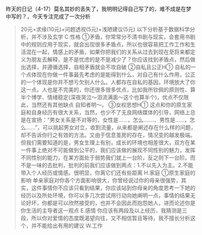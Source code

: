 昨天的日记（4-17）莫名其妙的丢失了，我明明记得自己写了的，难不成是在梦中写的？，今天专注完成了一次分析

> 20元=求缘(10元)+问题透视(5元)+浅陋建议(5元)
> 以下分析基于数据科学分析，并不涉及玄学
> C.性格
> ①矛盾，你常常分不清书剧与现实，会套用书剧中的规则应用于现实，就会出现很多矛盾点，所以也很容易把工作工作和生活混在一起，情感上的矛盾，如果你把我们的关系从过去到现在至将来都定义为朋友去解释，是不是忧虑的是不是减少了？你应该找到矛盾点，然后做出选择，并遵循选择，自相矛盾就会不攻自破
> ②自私且公正H①
> 自私的一个点体现在你做一件事最先考虑的是能得到什么，对自己有什么作用，公正的一个体现是你并不想亏欠别人什么。人都存在自私的基因，环境放大了你这一点。人也是不完美的，你还很多很多优点，比如我所钦佩的原则性、算半个博学、情绪稳定(深夜哭泣～泪流满面～这个也算半个)，优点不仅限此，当然还有其他缺点
> 自知者明～。
> ③女权思想H①
> 这点和你的原生家庭和自身经历有很大关系，当然，也少不了无良网络媒体的引导，网络上总是在宣扬：“男女关系是不对等的，女性是……，怎么…….、男性是……，怎么……”，可以挑起男女对立，收割流量，从来都是阐述存在什么样的问题，却不告诉你行之有效的方法。又由于信息茧房的存在，情况变的越发极端。
> 但我们需要知道的是，男女生理上有别，成长的环境也相差很大，双方在某一件事上绝对不可能做到公平的，我们应该做的展现不同性别的魅力，发挥不同性别的能力，在某方面处于弱势我们就上一台阶，反之则下一台阶。而不是一味的去批判，批判的前我们应该做到两点：1.不以先入为主。2.不能带入个人经历或情感。很明显，你离它们还有些距离
> H.家庭
> ①原生家庭的影响
> 单亲家庭对你各个方面影响很大，你曾经说过你的母亲很强势，其实，这件事情你不应该只看到结果，你应该站到你母亲的角度思考一下她的经历以及所处环境，你可以多几次尝试用行动向她阐明一点，事情的结果无论好坏，你都是可以欣然接受的，也并不会因此而抱怨她人，进而论述你是你生活的主导者这一观点
> E.感情
> 你应该有两段及以上经历，我猜测是三段，所以你对爱情的态度既渴望向往，又不相信暂且等待，我不擅长分析这个，并不能给出有用的建议
> W.工作